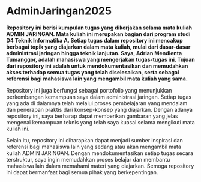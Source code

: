 # AdminJaringan2025

**Repository ini berisi kumpulan tugas yang dikerjakan selama mata kuliah ADMIN JARINGAN. Mata kuliah ini merupakan bagian dari program studi D4 Teknik Informatika A. Setiap tugas dalam repository ini mencakup berbagai topik yang diajarkan dalam mata kuliah, mulai dari dasar-dasar administrasi jaringan hingga teknik lanjutan. Saya, Adrian Mendienta Tumanggor, adalah mahasiswa yang mengerjakan tugas-tugas ini. Tujuan dari repository ini adalah untuk mendokumentasikan dan memudahkan akses terhadap semua tugas yang telah diselesaikan, serta sebagai referensi bagi mahasiswa lain yang mengambil mata kuliah yang sama.**

Repository ini juga berfungsi sebagai portofolio yang menunjukkan perkembangan kemampuan saya dalam administrasi jaringan. Setiap tugas yang ada di dalamnya telah melalui proses pembelajaran yang mendalam dan penerapan praktis dari konsep-konsep yang diajarkan. Dengan adanya repository ini, saya berharap dapat memberikan gambaran yang jelas mengenai kemampuan teknis yang telah saya kuasai selama mengikuti mata kuliah ini.

Selain itu, repository ini diharapkan dapat menjadi sumber inspirasi dan referensi bagi mahasiswa lain yang sedang atau akan mengambil mata kuliah ADMIN JARINGAN. Dengan mendokumentasikan setiap tugas secara terstruktur, saya ingin memudahkan proses belajar dan membantu mahasiswa lain dalam memahami materi yang diajarkan. Semoga repository ini dapat bermanfaat bagi semua pihak yang berkepentingan.